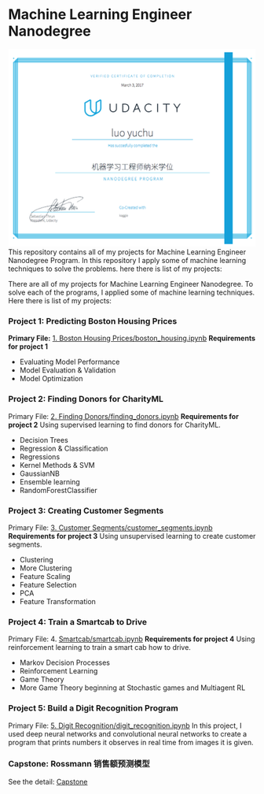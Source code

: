# Machine Learning Engineer Nanodegree
![](cert.png)
This repository contains all of my projects for Machine Learning Engineer Nanodegree Program. In this repository I apply some of machine learning techniques to solve the problems. here there is list of my projects:

There are all of my projects for Machine Learning Engineer Nanodegree. To solve each of the programs, I applied some of machine learning techniques. Here there is list of my projects:

### Project 1: Predicting Boston Housing Prices
**Primary File:** [1. Boston Housing Prices/boston_housing.ipynb](1.%20Boston%20Housing%20Prices/boston_housing.ipynb)
**Requirements for project 1**

* Evaluating Model Performance
* Model Evaluation & Validation
* Model Optimization

### Project 2: Finding Donors for CharityML
Primary File: [2. Finding Donors/finding_donors.ipynb](2.%20Finding%20Donors/finding_donors.ipynb)
**Requirements for project 2**
Using supervised learning to find donors for CharityML.

* Decision Trees
* Regression & Classification
* Regressions
* Kernel Methods & SVM
* GaussianNB
* Ensemble learning
* RandomForestClassifier

### Project 3: Creating Customer Segments
Primary File: [3. Customer Segments/customer_segments.ipynb](3.%20Customer%20Segments/customer_segments.ipynb)
**Requirements for project 3**
Using unsupervised learning to create customer segments.

* Clustering
* More Clustering
* Feature Scaling
* Feature Selection
* PCA
* Feature Transformation

### Project 4: Train a Smartcab to Drive
Primary File: 4. [Smartcab/smartcab.ipynb](4.%20Smartcab/smartcab.ipynb)
**Requirements for project 4**
Using reinforcement learning to train a smart cab how to drive.

* Markov Decision Processes
* Reinforcement Learning
* Game Theory
* More Game Theory beginning at Stochastic games and Multiagent RL

### Project 5: Build a Digit Recognition Program
Primary File: [5. Digit Recognition/digit_recognition.ipynb](5.%20Digit%20Recognition/digit_recognition.ipynb)
In this project, I used deep neural networks and convolutional neural networks to create a program that prints numbers it observes in real time from images it is given. 

### Capstone: Rossmann 销售额预测模型
See the detail: [Capstone](Capstone)


